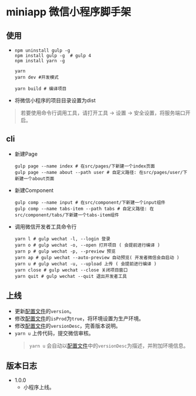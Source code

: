 # miniapp 微信小程序脚手架

## 使用

- ```shell
  npm uninstall gulp -g  
  npm install gulp -g  # gulp 4
  npm install yarn -g

  yarn
  yarn dev #开发模式

  yarn build # 编译项目
  ```

- 将微信小程序的项目目录设置为dist

> 若要使用命令行调用工具，请打开工具 -> 设置 -> 安全设置，将服务端口开启。

## cli

- 新建Page
  ```shell
  gulp page --name index # 在src/pages/下新建一个index页面
  gulp page --name about --path user # 自定义路径: 在src/pages/user/下新建一个about页面
  ```

- 新建Component
  ```shell
  gulp comp --name input # 在src/component/下新建一个input组件
  gulp comp --name tabs-item --path tabs # 自定义路径: 在src/component/tabs/下新建一个tabs-item组件
  ```

- 调用微信开发者工具命令行
  ```shell
  yarn l # gulp wechat -l, --login 登录
  yarn o # gulp wechat -o, --open 打开项目 ( 会提前进行编译 )
  yarn p # gulp wechat -p, --preview 预览
  yarn ap # gulp wechat --auto-preview 自动预览( 开发者微信会自启动 )
  yarn u # gulp wechat -u, --upload 上传 ( 会提前进行编译 )
  yarn close # gulp wechat --close 关闭项目窗口
  yarn quit # gulp wechat --quit 退出开发者工具
  ```


## 上线

- 更新[配置文件](src/config.js)的`version`。
- 修改[配置文件](src/config.js)的`isProd`为`true`，将环境设置为生产环境。
- 修改[配置文件](src/config.js)的`versionDesc`，完善版本说明。
- `yarn u` 上传代码，提交微信审核。
  > `yarn u` 会自动以[配置文件](src/config.js)中的`versionDesc`为描述，并附加环境信息。

## 版本日志

- 1.0.0
  - 小程序上线。